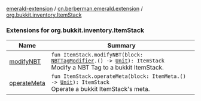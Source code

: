 [emerald-extension](../../index.md) / [cn.berberman.emerald.extension](../index.md) / [org.bukkit.inventory.ItemStack](.)

### Extensions for org.bukkit.inventory.ItemStack

| Name | Summary |
|---|---|
| [modifyNBT](modify-n-b-t.md) | `fun ItemStack.modifyNBT(block: `[`NBTTagModifier`](../-n-b-t-modifier/-n-b-t-tag-modifier/index.md)`.() -> `[`Unit`](https://kotlinlang.org/api/latest/jvm/stdlib/kotlin/-unit/index.html)`): ItemStack`<br>Modify a NBT Tag to a bukkit ItemStack. |
| [operateMeta](operate-meta.md) | `fun ItemStack.operateMeta(block: ItemMeta.() -> `[`Unit`](https://kotlinlang.org/api/latest/jvm/stdlib/kotlin/-unit/index.html)`): ItemStack`<br>Operate a bukkit ItemStack's meta. |
